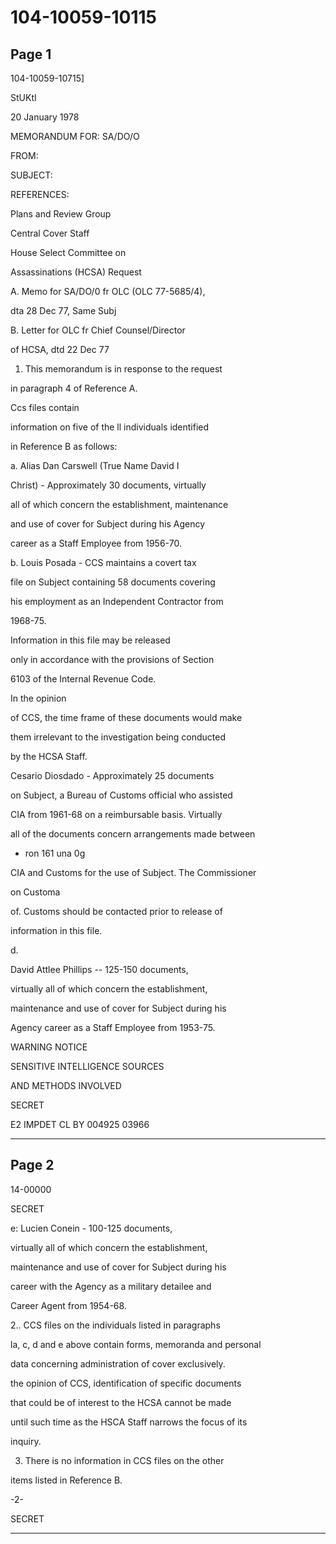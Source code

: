 # 104-10059-10115

## Page 1

104-10059-10715]

StUKtI

20 January 1978

MEMORANDUM FOR: SA/DO/O

FROM:

SUBJECT:

REFERENCES:

Plans and Review Group

Central Cover Staff

House Select Committee on

Assassinations (HCSA) Request

A. Memo for SA/DO/0 fr OLC (OLC 77-5685/4),

dta 28 Dec 77, Same Subj

B. Letter for OLC fr Chief Counsel/Director

of HCSA, dtd 22 Dec 77

1. This memorandum is in response to the request

in paragraph 4 of Reference A.

Ccs files contain

information on five of the ll individuals identified

in Reference B as follows:

a. Alias Dan Carswell (True Name David I

Christ) - Approximately 30 documents, virtually

all of which concern the establishment, maintenance

and use of cover for Subject during his Agency

career as a Staff Employee from 1956-70.

b. Louis Posada - CCS maintains a covert tax

file on Subject containing 58 documents covering

his employment as an Independent Contractor from

1968-75.

Information in this file may be released

only in accordance with the provisions of Section

6103 of the Internal Revenue Code.

In the opinion

of CCS, the time frame of these documents would make

them irrelevant to the investigation being conducted

by the HCSA Staff.

Cesario Diosdado - Approximately 25 documents

on Subject, a Bureau of Customs official who assisted

CIA from 1961-68 on a reimbursable basis. Virtually

all of the documents concern arrangements made between

* ron 161 una 0g

CIA and Customs for the use of Subject. The Commissioner

on Customa

of. Customs should be contacted prior to release of

information in this file.

d.

David Attlee Phillips -- 125-150 documents,

virtually all of which concern the establishment,

maintenance and use of cover for Subject during his

Agency career as a Staff Employee from 1953-75.

WARNING NOTICE

SENSITIVE INTELLIGENCE SOURCES

AND METHODS INVOLVED

SECRET

E2 IMPDET CL BY 004925 03966

---

## Page 2

14-00000

SECRET

e: Lucien Conein - 100-125 documents,

virtually all of which concern the establishment,

maintenance and use of cover for Subject during his

career with the Agency as a military detailee and

Career Agent from 1954-68.

2.. CCS files on the individuals listed in paragraphs

la, c, d and e above contain forms, memoranda and personal

data concerning administration of cover exclusively.

the opinion of CCS, identification of specific documents

that could be of interest to the HCSA cannot be made

until such time as the HSCA Staff narrows the focus of its

inquiry.

3. There is no information in CCS files on the other

items listed in Reference B.

-2-

SECRET

---

